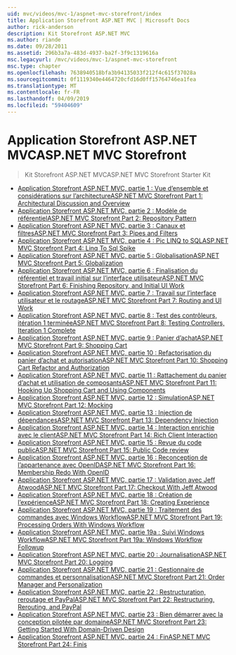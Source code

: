 ```yaml
---
uid: mvc/videos/mvc-1/aspnet-mvc-storefront/index
title: Application Storefront ASP.NET MVC | Microsoft Docs
author: rick-anderson
description: Kit Storefront ASP.NET MVC
ms.author: riande
ms.date: 09/28/2011
ms.assetid: 296b3a7a-483d-4937-ba2f-3f9c1319616a
msc.legacyurl: /mvc/videos/mvc-1/aspnet-mvc-storefront
msc.type: chapter
ms.openlocfilehash: 7638940518bfa3b94135033f212f4c615f37028a
ms.sourcegitcommit: 0f1119340e4464720cfd16d0ff15764746ea1fea
ms.translationtype: MT
ms.contentlocale: fr-FR
ms.lasthandoff: 04/09/2019
ms.locfileid: "59404609"
---
```

# <a name="aspnet-mvc-storefront"></a><span data-ttu-id="f160b-103">Application Storefront ASP.NET MVC</span><span class="sxs-lookup"><span data-stu-id="f160b-103">ASP.NET MVC Storefront</span></span>

> <span data-ttu-id="f160b-104">Kit Storefront ASP.NET MVC</span><span class="sxs-lookup"><span data-stu-id="f160b-104">ASP.NET MVC Storefront Starter Kit</span></span>


- [<span data-ttu-id="f160b-105">Application Storefront ASP.NET MVC, partie 1 : Vue d’ensemble et considérations sur l’architecture</span><span class="sxs-lookup"><span data-stu-id="f160b-105">ASP.NET MVC Storefront Part 1: Architectural Discussion and Overview</span></span>](aspnet-mvc-storefront-part-1-architectural-discussion-and-overview.md)
- [<span data-ttu-id="f160b-106">Application Storefront ASP.NET MVC, partie 2 : Modèle de référentiel</span><span class="sxs-lookup"><span data-stu-id="f160b-106">ASP.NET MVC Storefront Part 2: Repository Pattern</span></span>](aspnet-mvc-storefront-part-2-the-repository-pattern.md)
- [<span data-ttu-id="f160b-107">Application Storefront ASP.NET MVC, partie 3 : Canaux et filtres</span><span class="sxs-lookup"><span data-stu-id="f160b-107">ASP.NET MVC Storefront Part 3: Pipes and Filters</span></span>](aspnet-mvc-storefront-part-3-pipes-and-filters.md)
- [<span data-ttu-id="f160b-108">Application Storefront ASP.NET MVC, partie 4 : Pic LINQ to SQL</span><span class="sxs-lookup"><span data-stu-id="f160b-108">ASP.NET MVC Storefront Part 4: Linq To Sql Spike</span></span>](aspnet-mvc-storefront-part-4-linq-to-sql-spike.md)
- [<span data-ttu-id="f160b-109">Application Storefront ASP.NET MVC, partie 5 : Globalisation</span><span class="sxs-lookup"><span data-stu-id="f160b-109">ASP.NET MVC Storefront Part 5: Globalization</span></span>](aspnet-mvc-storefront-part-5-globalization.md)
- [<span data-ttu-id="f160b-110">Application Storefront ASP.NET MVC, partie 6 : Finalisation du référentiel et travail initial sur l’interface utilisateur</span><span class="sxs-lookup"><span data-stu-id="f160b-110">ASP.NET MVC Storefront Part 6: Finishing Repository, and Initial UI Work</span></span>](aspnet-mvc-storefront-part-6-finishing-the-repository-and-initial-ui-work.md)
- [<span data-ttu-id="f160b-111">Application Storefront ASP.NET MVC, partie 7 : Travail sur l’interface utilisateur et le routage</span><span class="sxs-lookup"><span data-stu-id="f160b-111">ASP.NET MVC Storefront Part 7: Routing and UI Work</span></span>](aspnet-mvc-storefront-part-7-routing-and-ui-work.md)
- [<span data-ttu-id="f160b-112">Application Storefront ASP.NET MVC, partie 8 : Test des contrôleurs, itération 1 terminée</span><span class="sxs-lookup"><span data-stu-id="f160b-112">ASP.NET MVC Storefront Part 8: Testing Controllers, Iteration 1 Complete</span></span>](aspnet-mvc-storefront-part-8-testing-controllers-iteration-1-complete.md)
- [<span data-ttu-id="f160b-113">Application Storefront ASP.NET MVC, partie 9 : Panier d’achat</span><span class="sxs-lookup"><span data-stu-id="f160b-113">ASP.NET MVC Storefront Part 9: Shopping Cart</span></span>](aspnet-mvc-storefront-part-9-the-shopping-cart.md)
- [<span data-ttu-id="f160b-114">Application Storefront ASP.NET MVC, partie 10 : Refactorisation du panier d’achat et autorisation</span><span class="sxs-lookup"><span data-stu-id="f160b-114">ASP.NET MVC Storefront Part 10: Shopping Cart Refactor and Authorization</span></span>](aspnet-mvc-storefront-part-10-shopping-cart-refactor-and-authorization.md)
- [<span data-ttu-id="f160b-115">Application Storefront ASP.NET MVC, partie 11 : Rattachement du panier d’achat et utilisation de composants</span><span class="sxs-lookup"><span data-stu-id="f160b-115">ASP.NET MVC Storefront Part 11: Hooking Up Shopping Cart and Using Components</span></span>](aspnet-mvc-storefront-part-11-hooking-up-the-shopping-cart-and-using-components.md)
- [<span data-ttu-id="f160b-116">Application Storefront ASP.NET MVC, partie 12 : Simulation</span><span class="sxs-lookup"><span data-stu-id="f160b-116">ASP.NET MVC Storefront Part 12: Mocking</span></span>](aspnet-mvc-storefront-part-12-mocking.md)
- [<span data-ttu-id="f160b-117">Application Storefront ASP.NET MVC, partie 13 : Injection de dépendances</span><span class="sxs-lookup"><span data-stu-id="f160b-117">ASP.NET MVC Storefront Part 13: Dependency Injection</span></span>](aspnet-mvc-storefront-part-13-dependency-injection.md)
- [<span data-ttu-id="f160b-118">Application Storefront ASP.NET MVC, partie 14 : Interaction enrichie avec le client</span><span class="sxs-lookup"><span data-stu-id="f160b-118">ASP.NET MVC Storefront Part 14: Rich Client Interaction</span></span>](aspnet-mvc-storefront-part-14-rich-client-interaction.md)
- [<span data-ttu-id="f160b-119">Application Storefront ASP.NET MVC, partie 15 : Revue du code public</span><span class="sxs-lookup"><span data-stu-id="f160b-119">ASP.NET MVC Storefront Part 15: Public Code review</span></span>](aspnet-mvc-storefront-part-15-public-code-review.md)
- [<span data-ttu-id="f160b-120">Application Storefront ASP.NET MVC, partie 16 : Reconception de l’appartenance avec OpenID</span><span class="sxs-lookup"><span data-stu-id="f160b-120">ASP.NET MVC Storefront Part 16: Membership Redo With OpenID</span></span>](aspnet-mvc-storefront-part-16-membership-redo-with-openid.md)
- [<span data-ttu-id="f160b-121">Application Storefront ASP.NET MVC, partie 17 : Validation avec Jeff Atwood</span><span class="sxs-lookup"><span data-stu-id="f160b-121">ASP.NET MVC Storefront Part 17: Checkout With Jeff Atwood</span></span>](aspnet-mvc-storefront-part-17-checkout-with-jeff-atwood.md)
- [<span data-ttu-id="f160b-122">Application Storefront ASP.NET MVC, partie 18 : Création de l’expérience</span><span class="sxs-lookup"><span data-stu-id="f160b-122">ASP.NET MVC Storefront Part 18: Creating Experience</span></span>](aspnet-mvc-storefront-part-18-creating-an-experience.md)
- [<span data-ttu-id="f160b-123">Application Storefront ASP.NET MVC, partie 19 : Traitement des commandes avec Windows Workflow</span><span class="sxs-lookup"><span data-stu-id="f160b-123">ASP.NET MVC Storefront Part 19: Processing Orders With Windows Workflow</span></span>](aspnet-mvc-storefront-part-19-processing-orders-with-windows-workflow.md)
- [<span data-ttu-id="f160b-124">Application Storefront ASP.NET MVC, partie 19a : Suivi Windows Workflow</span><span class="sxs-lookup"><span data-stu-id="f160b-124">ASP.NET MVC Storefront Part 19a: Windows Workflow Followup</span></span>](aspnet-mvc-storefront-part-19a-windows-workflow-followup.md)
- [<span data-ttu-id="f160b-125">Application Storefront ASP.NET MVC, partie 20 : Journalisation</span><span class="sxs-lookup"><span data-stu-id="f160b-125">ASP.NET MVC Storefront Part 20: Logging</span></span>](aspnet-mvc-storefront-part-20-logging.md)
- [<span data-ttu-id="f160b-126">Application Storefront ASP.NET MVC, partie 21 : Gestionnaire de commandes et personnalisation</span><span class="sxs-lookup"><span data-stu-id="f160b-126">ASP.NET MVC Storefront Part 21: Order Manager and Personalization</span></span>](aspnet-mvc-storefront-part-21-order-manager-and-personalization.md)
- [<span data-ttu-id="f160b-127">Application Storefront ASP.NET MVC, partie 22 : Restructuration, reroutage et PayPal</span><span class="sxs-lookup"><span data-stu-id="f160b-127">ASP.NET MVC Storefront Part 22: Restructuring, Rerouting, and PayPal</span></span>](aspnet-mvc-storefront-part-22-restructuring-rerouting-and-paypal.md)
- [<span data-ttu-id="f160b-128">Application Storefront ASP.NET MVC, partie 23 : Bien démarrer avec la conception pilotée par domaine</span><span class="sxs-lookup"><span data-stu-id="f160b-128">ASP.NET MVC Storefront Part 23: Getting Started With Domain-Driven Design</span></span>](aspnet-mvc-storefront-part-23-getting-started-with-domain-driven-design.md)
- [<span data-ttu-id="f160b-129">Application Storefront ASP.NET MVC, partie 24 : Fin</span><span class="sxs-lookup"><span data-stu-id="f160b-129">ASP.NET MVC Storefront Part 24: Finis</span></span>](aspnet-mvc-storefront-part-24-finis.md)
